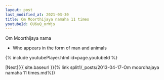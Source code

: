 ```yaml
---
layout: post
last_modified_at: 2021-03-30
title: Om Moorthijaya namaha 11 times
youtubeId: OU6uQ_orWjs
---
```

 
 
Om Moorthijaya nama 
 
 -  Who appears in the form of man and animals 
 
  
 
  
 
 
 
 
 
 


{% include youtubePlayer.html id=page.youtubeId %}
 
[Next]({{ site.baseurl }}{% link  split1/_posts/2013-04-17-Om moordhajaya namaha 11 times.md%})
 

